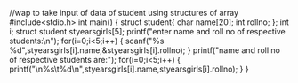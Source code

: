 //wap to take input of data of student using structures of array
#include<stdio.h>
int main()
{
struct student{
char name[20];
int rollno;
};
int i;
struct student styearsgirls[5];
printf("enter name and roll no of respective students:\n");
for(i=0;i<5;i++)
{
scanf("%s %d",styearsgirls[i].name,&styearsgirls[i].rollno);
}
printf("name and roll no of respective students are:");
for(i=0;i<5;i++)
{
printf("\n%s\t%d\n",styearsgirls[i].name,styearsgirls[i].rollno);
}
}

